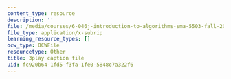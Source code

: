 ```yaml
---
content_type: resource
description: ''
file: /media/courses/6-046j-introduction-to-algorithms-sma-5503-fall-2005/fc920b641fd5f3fa1fe05848c7a322f6_qh5lSHCBiRs.srt
file_type: application/x-subrip
learning_resource_types: []
ocw_type: OCWFile
resourcetype: Other
title: 3play caption file
uid: fc920b64-1fd5-f3fa-1fe0-5848c7a322f6
---
```

